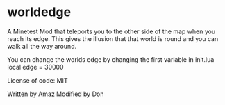 worldedge
=========

A Minetest Mod that teleports you to the other side of the map when you reach its edge.
This gives the illusion that that world is round and you can walk all the way around.

You can change the worlds edge by changing the first variable in init.lua
	local edge = 30000

License of code: MIT

Written by Amaz
Modified by Don
